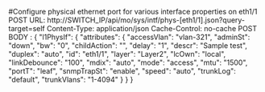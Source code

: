 
#Configure physical ethernet port for various interface properties on eth1/1
POST URL: http://SWITCH_IP/api/mo/sys/intf/phys-[eth1/1].json?query-target=self
Content-Type: application/json
Cache-Control: no-cache
POST BODY :
{
    "l1PhysIf": {
        "attributes": {
            "accessVlan": "vlan-321",
            "adminSt": "down",
            "bw": "0",
            "childAction": "",
            "delay": "1",
            "descr": "Sample test",
            "duplex": "auto",
            "id": "eth1/1",
            "layer": "Layer2",
            "lcOwn": "local",
            "linkDebounce": "100",
            "mdix": "auto",
            "mode": "access",
            "mtu": "1500",
            "portT": "leaf",
            "snmpTrapSt": "enable",
            "speed": "auto",
            "trunkLog": "default",
            "trunkVlans": "1-4094"
        }
    }
}

